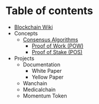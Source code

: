 # Table of contents

* [Blockchain Wiki](README.md)
* Concepts
  * [Consensus Algorithms](concepts/consensus-algorithms/README.md)
    * [Proof of Work \(POW\)](concepts/consensus-algorithms/proof-of-work.md)
    * [Proof of Stake \(POS\)](concepts/consensus-algorithms/proof-of-work-1.md)
* Projects
  * Documentation
    * White Paper
    * Yellow Paper
  * Wanchain
  * Medicalchain
  * Momentum Token

